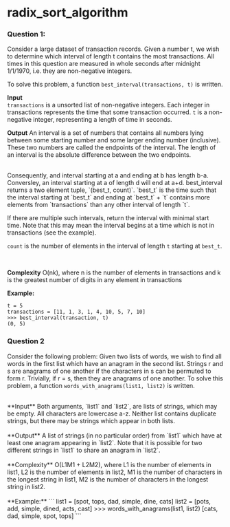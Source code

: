 # radix_sort_algorithm
### Question 1:
Consider a large dataset of transaction records. Given a number t, we wish to determine which
interval of length t contains the most transactions. All times in this question are measured in
whole seconds after midnight 1/1/1970, i.e. they are non-negative integers.

To solve this problem, a function `best_interval(transactions, t)` is written.

**Input**  
`transactions` is a unsorted list of non-negative integers. Each integer in transactions represents the time that some transaction occurred. 
`t` is a non-negative integer, representing a length of time in seconds. 
        <br>
        
**Output**
An interval is a set of numbers that contains all numbers lying between some starting number and some larger ending number (inclusive). These two numbers are called             the endpoints of the interval. The length of an interval is the absolute difference between the two endpoints.

<br>
Consequently, and interval starting at a and ending at b has length b-a. Conversley, an interval starting at a of length d will end at a+d. best_interval returns a two element tuple, `(best_t, count)`. `best_t` is the time such that the interval starting at `best_t` and ending at `best_t` + `t` contains more elements from `transactions` than any other interval of length `t`.
<br>

If there are multiple such intervals, return the interval with minimal start time. Note that this may mean the interval begins at a time which is not in transactions            (see the example).
<br> 
         
`count` is the number of elements in the interval of length `t` starting at `best_t`.
          
<br>

**Complexity** 
O(nk), where n is the number of elements in transactions and k is the greatest number of digits in any element in transactions
<br>
   

**Example:**
```
t = 5
transactions = [11, 1, 3, 1, 4, 10, 5, 7, 10]
>>> best_interval(transaction, t)
(0, 5)
```

### Question 2 
Consider the following problem: Given two lists of words, we wish to find all words in the first list which have an anagram in the second list.
Strings r and s are anagrams of one another if the characters in s can be permuted to form r. Trivially, if r = s, then they are anagrams of one another.
To solve this problem, a function `words_with_anagrams(list1, list2)` is written. 

<br>
**Input**
Both arguments, `list1` and `list2`, are lists of strings, which may be empty. All characters are lowercase a-z. Neither list contains duplicate strings, but there may          be strings which appear in both lists. <br>

<br>
**Output**
A list of strings (in no particular order) from `list1` which have at least one anagram appearing in `list2`. Note that it is possible for two different strings in `list1` to share an anagram in `list2`. <br>

<br>
**Complexity**
O(L1M1 + L2M2), where L1 is the number of elements in list1, L2 is the number of elements in list2, M1 is the number of characters in the longest string in list1, M2             is the number of characters in the longest string in list2. <br>

<br>
**Example:** 
```
list1 = [spot, tops, dad, simple, dine, cats]
list2 = [pots, add, simple, dined, acts, cast]
>>> words_with_anagrams(list1, list2)
[cats, dad, simple, spot, tops]
```

          
    
   

